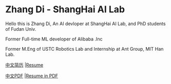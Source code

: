 # Zhang Di - ShangHai AI Lab
Hello this is Zhang Di, An AI devloper at ShangHai AI Lab, and PhD students of Fudan Univ.

Former Full-time ML developer of Alibaba .Inc

Former M.Eng of USTC Robotics Lab and Internship at Ant Group, MIT Han Lab.

[中文简历](https://trotsky1997.github.io/trotsky1997/Resume.html) |[Resume](https://trotsky1997.github.io/trotsky1997/Resume-eng.html)

[中文PDF](https://trotsky1997.github.io/trotsky1997/Resume.pdf) |[Resume in PDF](https://trotsky1997.github.io/trotsky1997/Resume-eng.pdf)
